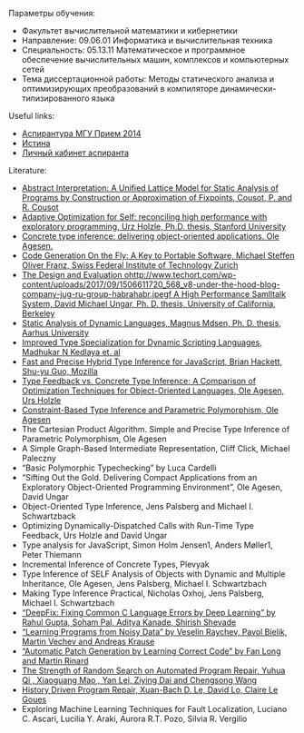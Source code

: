 Параметры обучения:
* Факультет вычислительной математики и кибернетики
* Направление: 09.06.01 Информатика и вычислительная техника
* Специальность: 05.13.11 Математическое и программное обеспечение вычислительных машин, комплексов и компьютерных сетей
* Тема диссертационной работы: Методы статического анализа и оптимизирующих преобразований в компиляторе динамически-типизированного языка

Useful links:
* [Аспирантура МГУ Прием 2014](https://cs.msu.ru/node/2192)
* [Истина](https://istina.msu.ru/home/)
* [Личный кабинет аспиранта](https://istina.msu.ru/oc_aspirant/)

Literature:
* [Abstract Interpretation: A Unified Lattice Model for Static Analysis of Programs by Construction or Approximation of Fixpoints, Cousot, P. and R. Cousot](https://courses.cs.washington.edu/courses/cse503/10wi/readings/p238-cousot.pdf)
* [Adaptive Optimization for Self: reconciling high performance with exploratory programming, Urz Holzle, Ph.D. thesis,  Stanford University](http://hoelzle.org/publications/urs-thesis.pdf)
* [Concrete type inference: delivering object-oriented applications. Ole Agesen.](http://citeseerx.ist.psu.edu/viewdoc/download;jsessionid=386720A988C8C69AF6D2EDE05774192A?doi=10.1.1.93.4969&rep=rep1&type=pdf)
* [Code Generation On the Fly: A Key to Portable Software, Michael Steffen Oliver Franz, Swiss Federal Institute of Technology Zurich](https://pdfs.semanticscholar.org/6acf/85e7e8eab7c9089ca1ff24531c341168f93c.pdf)
* [The Design and Evaluation ohttp://www.techort.com/wp-content/uploads/2017/09/1506611720_568_v8-under-the-hood-blog-company-jug-ru-group-habrahabr.jpegf A High Performance Samlltalk System, David Michael Ungar, Ph. D. thesis, University of California, Berkeley](http://digitalassets.lib.berkeley.edu/techreports/ucb/text/CSD-86-287.pdf)
* [Static Analysis of Dynamic Languages, Magnus Mdsen, Ph. D. thesis, Aarhus University](https://pure.au.dk/ws/files/85299449/Thesis.pdf)
* [Improved Type Specialization for Dynamic Scripting Languages, Madhukar N Kedlaya et. al](http://www.cs.ucsb.edu/~benh/research/papers/kedlaya13improved.pdf)
* [Fast and Precise Hybrid Type Inference for JavaScript, Brian Hackett, Shu-yu Guo, Mozilla](http://rfrn.org/~shu/drafts/ti.pdf)
* [Type Feedback vs. Concrete Type Inference: A Comparison of Optimization Techniques for Object-Oriented Languages, Ole Agesen, Urs Holzle](https://www.cs.ucsb.edu/~urs/oocsb/papers/oopsla95-tf.pdf)
* [Constraint-Based Type Inference and Parametric Polymorphism, Ole Agesen](http://www.cs.berkeley.edu/~fateman/264/papers/sas94.pdf)
* The Cartesian Product Algorithm. Simple and Precise Type Inference of Parametric Polymorphism, Ole Agesen
* A Simple Graph-Based Intermediate Representation, Cliff Click, Michael Paleczny
* “Basic Polymorphic Typechecking” by Luca Cardelli
* “Sifting Out the Gold. Delivering Compact Applications from an Exploratory Object-Oriented Programming Environment”, Ole Agesen, David Ungar
* Object-Oriented Type Inference, Jens Palsberg and Michael I. Schwartzback
* Optimizing Dynamically-Dispatched Calls with Run-Time Type Feedback, Urs Holzle and David Ungar
* Type analysis for JavaScript, Simon Holm Jensen1, Anders Møller1, Peter Thiemann
* Incremental Inference of Concrete Types, Plevyak
* Type Inference of SELF Analysis of Objects with Dynamic and Multiple Inheritance, Ole Agesen, Jens Palsberg, Michael I. Schwartzbach
* Making Type Inference Practical, Nicholas Oxhoj, Jens Palsberg, Michael I. Schwartzbach
* [“DeepFix: Fixing Common C Language Errors by Deep Learning” by Rahul Gupta, Soham Pal, Aditya Kanade, Shirish Shevade](http://confluence.rnd.samsung.ru/download/attachments/22380713/aaai17.pdf?version=1&modificationDate=1499850966000&api=v2)
* [“Learning Programs from Noisy Data” by Veselin Raychev, Pavol Bielik, Martin Vechev and Andreas Krause](http://confluence.rnd.samsung.ru/download/attachments/22380713/p761-raychev.pdf?version=1&modificationDate=1501751291000&api=v2)
* [“Automatic Patch Generation by Learning Correct Code” by Fan Long and Martin Rinard](http://confluence.rnd.samsung.ru/download/attachments/22380713/prophet-popl16.pdf?version=1&modificationDate=1499438828000&api=v2)
* [The Strength of Random Search on Automated Program Repair, Yuhua Qi , Xiaoguang Mao , Yan Lei, Ziying Dai and Chengsong Wang](https://www.utdallas.edu/~lxz144130/cs6301-readings/repair-qi-icse14.pdf)
* [History Driven Program Repair, Xuan-Bach D. Le, David Lo, Claire Le Goues](https://www.cs.cmu.edu/~clegoues/docs/bach-saner16.pdf)
* Exploring Machine Learning Techniques for Fault Localization, Luciano C. Ascari, Lucilia Y. Araki, Aurora R.T. Pozo, Silvia R. Vergilio
